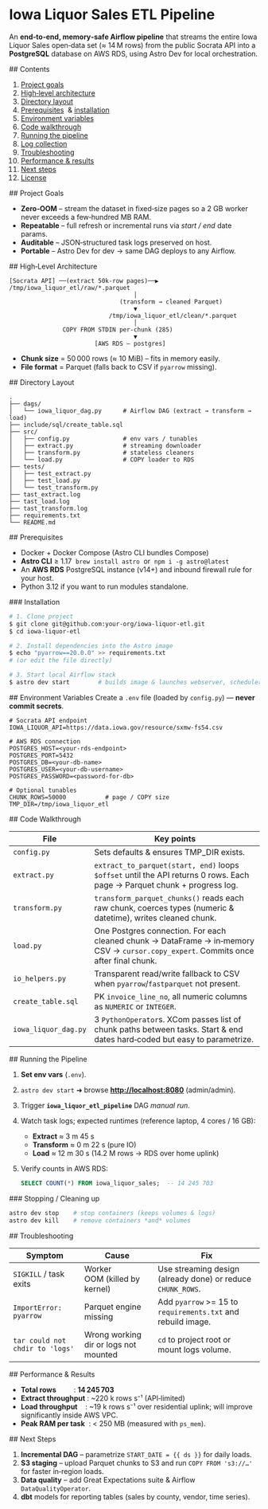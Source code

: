 # Iowa Liquor Sales ETL Pipeline

An **end‑to‑end, memory‑safe Airflow pipeline** that streams the entire Iowa Liquor Sales open‑data set (≈ 14 M rows) from the public Socrata API into a **PostgreSQL** database on AWS RDS, using Astro Dev for local orchestration.

## Contents

1. [Project goals](#project-goals)
2. [High‑level architecture](#high-level-architecture)
3. [Directory layout](#directory-layout)
4. [Prerequisites](#prerequisites)  & [installation](#installation)
5. [Environment variables](#environment-variables)
6. [Code walkthrough](#code-walkthrough)
7. [Running the pipeline](#running-the-pipeline)
8. [Log collection](#log-collection)
9. [Troubleshooting](#troubleshooting)
10. [Performance & results](#performance--results)
11. [Next steps](#next-steps)
12. [License](#license)

## Project Goals

- **Zero‑OOM** – stream the dataset in fixed‑size pages so a 2 GB worker never exceeds a few‑hundred MB RAM.
- **Repeatable** – full refresh or incremental runs via _start / end_ date params.
- **Auditable** – JSON‑structured task logs preserved on host.
- **Portable** – Astro Dev for dev → same DAG deploys to any Airflow.

## High‑Level Architecture

```
[Socrata API] ──(extract 50k‑row pages)──▶ /tmp/iowa_liquor_etl/raw/*.parquet
                                   │
                               (transform → cleaned Parquet)
                                   ▼
                            /tmp/iowa_liquor_etl/clean/*.parquet
                                   │
               COPY FROM STDIN per‑chunk (285)
                                   ▼
                        [AWS RDS – postgres]
```

- **Chunk size** = 50 000 rows (≈ 10 MiB) – fits in memory easily.
- **File format** = Parquet (falls back to CSV if `pyarrow` missing).

## Directory Layout

```
.
├── dags/
│   └── iowa_liquor_dag.py      # Airflow DAG (extract → transform → load)
├── include/sql/create_table.sql
├── src/
│   ├── config.py               # env vars / tunables
│   ├── extract.py              # streaming downloader
│   ├── transform.py            # stateless cleaners
│   └── load.py                 # COPY loader to RDS
├── tests/
│   ├── test_extract.py
│   ├── test_load.py
│   └── test_transform.py
├── tast_extract.log
├── tast_load.log
├── tast_transform.log
├── requirements.txt
└── README.md
```

## Prerequisites

- Docker + Docker Compose (Astro CLI bundles Compose)
- **Astro CLI** ≥ 1.17  `brew install astro`  or  `npm i -g astro@latest`
- An **AWS RDS** PostgreSQL instance (v14+) and inbound firewall rule for your host.
- Python 3.12 if you want to run modules standalone.

### Installation

```bash
# 1. Clone project
$ git clone git@github.com:your‑org/iowa‑liquor‑etl.git
$ cd iowa‑liquor‑etl

# 2. Install dependencies into the Astro image
$ echo "pyarrow==20.0.0" >> requirements.txt
# (or edit the file directly)

# 3. Start local Airflow stack
$ astro dev start        # builds image & launches webserver, scheduler, etc.
```

## Environment Variables
Create a `.env` file (loaded by `config.py`) — **never commit secrets**.

```env
# Socrata API endpoint
IOWA_LIQUOR_API=https://data.iowa.gov/resource/sxmw-fs54.csv

# AWS RDS connection
POSTGRES_HOST=<your‑rds‑endpoint>
POSTGRES_PORT=5432
POSTGRES_DB=<your-db-name>
POSTGRES_USER=<your-db-username>
POSTGRES_PASSWORD=<password-for-db>

# Optional tunables
CHUNK_ROWS=50000           # page / COPY size
TMP_DIR=/tmp/iowa_liquor_etl
```

## Code Walkthrough

| File                 | Key points                                                                                                                          |
| -------------------- | ----------------------------------------------------------------------------------------------------------------------------------- |
| `config.py`          | Sets defaults & ensures TMP_DIR exists.                                                                                             |
| `extract.py`         | `extract_to_parquet(start, end)` loops `$offset` until the API returns 0 rows. Each page → Parquet chunk + progress log.            |
| `transform.py`       | `transform_parquet_chunks()` reads each raw chunk, coerces types (numeric & datetime), writes cleaned chunk.                        |
| `load.py`            | One Postgres connection. For each cleaned chunk → DataFrame → in‑memory CSV → `cursor.copy_expert`. Commits once after final chunk. |
| `io_helpers.py`      | Transparent read/write fallback to CSV when `pyarrow`/`fastparquet` not present.                                                    |
| `create_table.sql`   | PK `invoice_line_no`, all numeric columns as `NUMERIC` or `INTEGER`.                                                                |
| `iowa_liquor_dag.py` | 3 `PythonOperator`s. XCom passes list of chunk paths between tasks. Start & end dates hard‑coded but easy to parametrize.           |

## Running the Pipeline

1. **Set env vars** (`.env`).
2. `astro dev start` ➜ browse **[http://localhost:8080](http://localhost:8080)** (admin/admin).
3. Trigger **`iowa_liquor_etl_pipeline`** DAG _manual run_.
4. Watch task logs; expected runtimes (reference laptop, 4 cores / 16 GB):

   - **Extract** ≈ 3 m 45 s
   - **Transform** ≈ 0 m 22 s (pure IO)
   - **Load** ≈ 12 m 30 s (14.2 M rows → RDS over home uplink)

5. Verify counts in AWS RDS:

   ```sql
   SELECT COUNT(*) FROM iowa_liquor_sales;  -- 14 245 703
   ```

### Stopping / Cleaning up

```bash
astro dev stop    # stop containers (keeps volumes & logs)
astro dev kill    # remove containers *and* volumes
```

## Troubleshooting

| Symptom                         | Cause                                 | Fix                                                          |
| ------------------------------- | ------------------------------------- | ------------------------------------------------------------ |
| `SIGKILL` / task exits          | Worker OOM (killed by kernel)         | Use streaming design (already done) or reduce `CHUNK_ROWS`.  |
| `ImportError: pyarrow`          | Parquet engine missing                | Add `pyarrow` >= 15 to `requirements.txt` and rebuild image. |
| `tar could not chdir to 'logs'` | Wrong working dir or logs not mounted | `cd` to project root or mount logs volume.                   |

## Performance & Results

- **Total rows**         : **14 245 703**
- **Extract throughput** : \~220 k rows s⁻¹ (API‑limited)
- **Load throughput**    : \~19 k rows s⁻¹ over residential uplink; will improve significantly inside AWS VPC.
- **Peak RAM per task**  : < 250 MB (measured with `ps_mem`).

## Next Steps

1. **Incremental DAG** – parametrize `START_DATE = {{ ds }}` for daily loads.
2. **S3 staging** – upload Parquet chunks to S3 and run `COPY FROM 's3://…'` for faster in‑region loads.
3. **Data quality** – add Great Expectations suite & Airflow `DataQualityOperator`.
4. **dbt** models for reporting tables (sales by county, vendor, time series).
